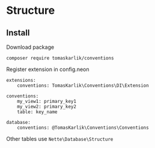 # Structure

Install
-------
Download package
```
composer require tomaskarlik/conventions
````

Register extension in config.neon
```
extensions:
	conventions: TomasKarlik\Conventions\DI\Extension

conventions:
	my_view1: primary_key1
	my_view2: primary_key2
	table: key_name

database:
	conventions: @TomasKarlik\Conventions\Conventions
```

Other tables use ```Nette\Database\Structure```
